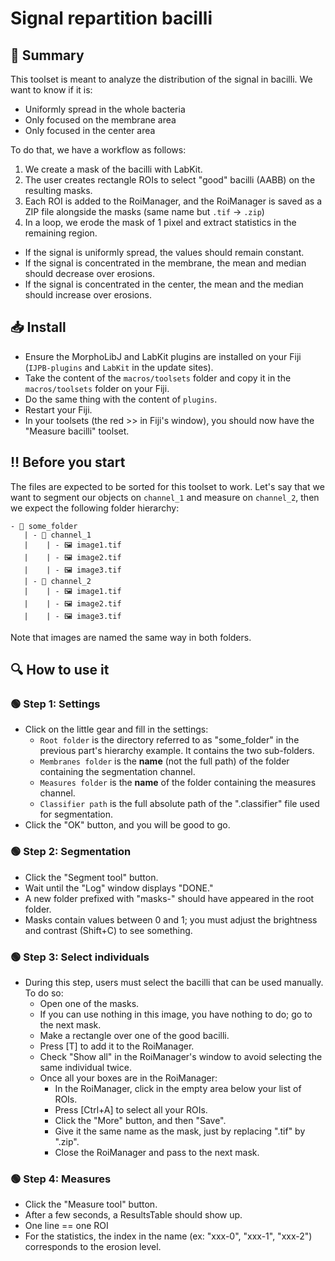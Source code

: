 # Signal repartition bacilli

## 📌 Summary

This toolset is meant to analyze the distribution of the signal in bacilli.
We want to know if it is:

- Uniformly spread in the whole bacteria
- Only focused on the membrane area
- Only focused in the center area

To do that, we have a workflow as follows:

1. We create a mask of the bacilli with LabKit.
2. The user creates rectangle ROIs to select "good" bacilli (AABB) on the resulting masks.
3. Each ROI is added to the RoiManager, and the RoiManager is saved as a ZIP file alongside the masks (same name but `.tif` -> `.zip`)
4. In a loop, we erode the mask of 1 pixel and extract statistics in the remaining region.

- If the signal is uniformly spread, the values should remain constant.
- If the signal is concentrated in the membrane, the mean and median should decrease over erosions.
- If the signal is concentrated in the center, the mean and the median should increase over erosions.

## 📥 Install

- Ensure the MorphoLibJ and LabKit plugins are installed on your Fiji (`IJPB-plugins` and `LabKit` in the update sites).
- Take the content of the `macros/toolsets` folder and copy it in the `macros/toolsets` folder on your Fiji.
- Do the same thing with the content of `plugins`.
- Restart your Fiji.
- In your toolsets (the red >> in Fiji's window), you should now have the "Measure bacilli" toolset.

## ‼️ Before you start

The files are expected to be sorted for this toolset to work. Let's say that we want to segment our objects on `channel_1` and measure on `channel_2`, then we expect the following folder hierarchy:

```
- 📁 some_folder
   | - 📁 channel_1
   |    | - 🖼️ image1.tif
   |    | - 🖼️ image2.tif
   |    | - 🖼️ image3.tif
   | - 📁 channel_2
   |    | - 🖼️ image1.tif
   |    | - 🖼️ image2.tif
   |    | - 🖼️ image3.tif
```

Note that images are named the same way in both folders.

## 🔍 How to use it

### 🟢 Step 1: Settings

- Click on the little gear and fill in the settings:
    - `Root folder` is the directory referred to as "some_folder" in the previous part's hierarchy example. It contains the two sub-folders.
    - `Membranes folder` is the **name** (not the full path) of the folder containing the segmentation channel.
    - `Measures folder` is the **name** of the folder containing the measures channel.
    - `Classifier path` is the full absolute path of the ".classifier" file used for segmentation.
- Click the "OK" button, and you will be good to go.

### 🟢 Step 2: Segmentation

- Click the "Segment tool" button.
- Wait until the "Log" window displays "DONE."
- A new folder prefixed with "masks-" should have appeared in the root folder.
- Masks contain values between 0 and 1; you must adjust the brightness and contrast (Shift+C) to see something.

### 🟢 Step 3: Select individuals

- During this step, users must select the bacilli that can be used manually. To do so:
    - Open one of the masks.
    - If you can use nothing in this image, you have nothing to do; go to the next mask.
    - Make a rectangle over one of the good bacilli.
    - Press [T] to add it to the RoiManager.
    - Check "Show all" in the RoiManager's window to avoid selecting the same individual twice.
    - Once all your boxes are in the RoiManager:
        - In the RoiManager, click in the empty area below your list of ROIs.
        - Press [Ctrl+A] to select all your ROIs.
        - Click the "More" button, and then "Save".
        - Give it the same name as the mask, just by replacing ".tif" by ".zip".
        - Close the RoiManager and pass to the next mask.

### 🟢 Step 4: Measures

- Click the "Measure tool" button.
- After a few seconds, a ResultsTable should show up.
- One line == one ROI
- For the statistics, the index in the name (ex: "xxx-0", "xxx-1", "xxx-2") corresponds to the erosion level.
